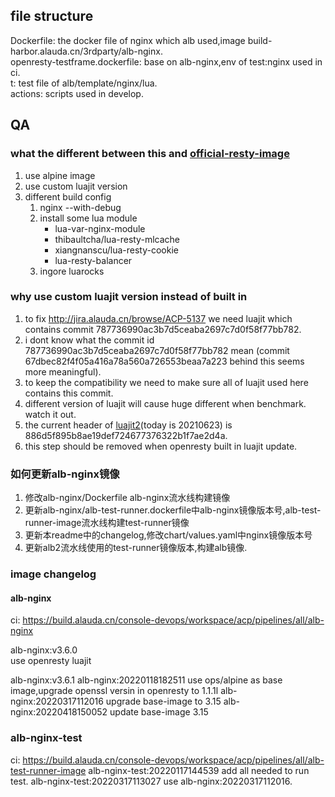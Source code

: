 ## file structure
Dockerfile: the docker file of nginx which alb used,image build-harbor.alauda.cn/3rdparty/alb-nginx.  
openresty-testframe.dockerfile: base on alb-nginx,env of test:nginx used in ci.  
t: test file of alb/template/nginx/lua.  
actions: scripts used in develop.  
## QA
### what the different between this and [official-resty-image](https://github.com/openresty/docker-openresty/blob/1.19.3.2-1/bionic/Dockerfile)
1. use alpine image
2. use custom luajit version
3. different build config
	1. nginx --with-debug
	2. install some lua module
		* lua-var-nginx-module
		* thibaultcha/lua-resty-mlcache
		* xiangnanscu/lua-resty-cookie
		* lua-resty-balancer
	3. ingore luarocks
### why use custom luajit version instead of built in
1. to fix http://jira.alauda.cn/browse/ACP-5137 we need luajit which contains commit 787736990ac3b7d5ceaba2697c7d0f58f77bb782.
2. i dont know what the commit id 787736990ac3b7d5ceaba2697c7d0f58f77bb782 mean (commit 67dbec82f4f05a416a78a560a726553beaa7a223 behind this seems more meaningful).
3. to keep the compatibility we need to make sure all of luajit used here contains this commit.
4. different version of luajit will cause huge different when benchmark. watch it out.
5. the current header of [luajit2](https://github.com/openresty/luajit2)(today is 20210623) is 886d5f895b8ae19def724677376322b1f7ae2d4a.
6. this step should be removed when openresty built in luajit update.
### 如何更新alb-nginx镜像
1. 修改alb-nginx/Dockerfile alb-nginx流水线构建镜像
2. 更新alb-nginx/alb-test-runner.dockerfile中alb-nginx镜像版本号,alb-test-runner-image流水线构建test-runner镜像
3. 更新本readme中的changelog,修改chart/values.yaml中nginx镜像版本号
5. 更新alb2流水线使用的test-runner镜像版本,构建alb镜像.
### image changelog
#### alb-nginx
ci: https://build.alauda.cn/console-devops/workspace/acp/pipelines/all/alb-nginx 

alb-nginx:v3.6.0  
	use openresty luajit

alb-nginx:v3.6.1
alb-nginx:20220118182511
	use ops/alpine as base image,upgrade openssl versin in openresty to 1.1.1l
alb-nginx:20220317112016
	upgrade base-image to 3.15
alb-nginx:20220418150052
	update base-image 3.15


### alb-nginx-test
ci: https://build.alauda.cn/console-devops/workspace/acp/pipelines/all/alb-test-runner-image
alb-nginx-test:20220117144539
	add all needed to run test.
alb-nginx-test:20220317113027
	use alb-nginx:20220317112016.